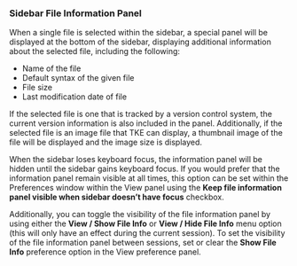 ### Sidebar File Information Panel

When a single file is selected within the sidebar, a special panel will be displayed at the bottom of the sidebar, displaying additional information about the selected file, including the following:

- Name of the file
- Default syntax of the given file
- File size
- Last modification date of file

If the selected file is one that is tracked by a version control system, the current version information is also included in the panel. Additionally, if the selected file is an image file that TKE can display, a thumbnail image of the file will be displayed and the image size is displayed.

When the sidebar loses keyboard focus, the information panel will be hidden until the sidebar gains keyboard focus. If you would prefer that the information panel remain visible at all times, this option can be set within the Preferences window within the View panel using the **Keep file information panel visible when sidebar doesn’t have focus** checkbox.

Additionally, you can toggle the visibility of the file information panel by using either the **View / Show File Info** or **View / Hide File Info** menu option (this will only have an effect during the current session). To set the visibility of the file information panel between sessions, set or clear the **Show File Info** preference option in the View preference panel.

